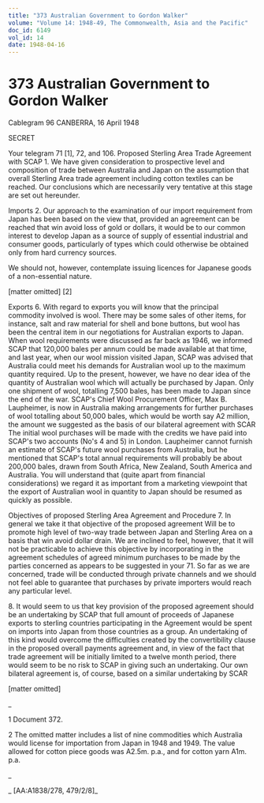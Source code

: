 ```yaml
---
title: "373 Australian Government to Gordon Walker"
volume: "Volume 14: 1948-49, The Commonwealth, Asia and the Pacific"
doc_id: 6149
vol_id: 14
date: 1948-04-16
---
```


# 373 Australian Government to Gordon Walker

Cablegram 96 CANBERRA, 16 April 1948

SECRET

Your telegram 71 [1], 72, and 106. Proposed Sterling Area Trade Agreement with SCAP 1. We have given consideration to prospective level and composition of trade between Australia and Japan on the assumption that overall Sterling Area trade agreement including cotton textiles can be reached. Our conclusions which are necessarily very tentative at this stage are set out hereunder.

Imports 2. Our approach to the examination of our import requirement from Japan has been based on the view that, provided an agreement can be reached that win avoid loss of gold or dollars, it would be to our common interest to develop Japan as a source of supply of essential industrial and consumer goods, particularly of types which could otherwise be obtained only from hard currency sources.

We should not, however, contemplate issuing licences for Japanese goods of a non-essential nature.

[matter omitted] [2]

Exports 6. With regard to exports you will know that the principal commodity involved is wool. There may be some sales of other items, for instance, salt and raw material for shell and bone buttons, but wool has been the central item in our negotiations for Australian exports to Japan. When wool requirements were discussed as far back as 1946, we informed SCAP that 120,000 bales per annum could be made available at that time, and last year, when our wool mission visited Japan, SCAP was advised that Australia could meet his demands for Australian wool up to the maximum quantity required. Up to the present, however, we have no dear idea of the quantity of Australian wool which will actually be purchased by Japan. Only one shipment of wool, totalling 7,500 bales, has been made to Japan since the end of the war. SCAP's Chief Wool Procurement Officer, Max B. Laupheimer, is now in Australia making arrangements for further purchases of wool totalling about 50,000 bales, which would be worth say A2 million, the amount we suggested as the basis of our bilateral agreement with SCAR The initial wool purchases will be made with the credits we have paid into SCAP's two accounts (No's 4 and 5) in London. Laupheimer cannot furnish an estimate of SCAP's future wool purchases from Australia, but he mentioned that SCAP's total annual requirements will probably be about 200,000 bales, drawn from South Africa, New Zealand, South America and Australia. You will understand that (quite apart from financial considerations) we regard it as important from a marketing viewpoint that the export of Australian wool in quantity to Japan should be resumed as quickly as possible.

Objectives of proposed Sterling Area Agreement and Procedure 7. In general we take it that objective of the proposed agreement Will be to promote high level of two-way trade between Japan and Sterling Area on a basis that win avoid dollar drain. We are inclined to feel, however, that it will not be practicable to achieve this objective by incorporating in the agreement schedules of agreed minimum purchases to be made by the parties concerned as appears to be suggested in your 71. So far as we are concerned, trade will be conducted through private channels and we should not feel able to guarantee that purchases by private importers would reach any particular level.

8\. It would seem to us that key provision of the proposed agreement should be an undertaking by SCAP that full amount of proceeds of Japanese exports to sterling countries participating in the Agreement would be spent on imports into Japan from those countries as a group. An undertaking of this kind would overcome the difficulties created by the convertibility clause in the proposed overall payments agreement and, in view of the fact that trade agreement will be initially limited to a twelve month period, there would seem to be no risk to SCAP in giving such an undertaking. Our own bilateral agreement is, of course, based on a similar undertaking by SCAR

[matter omitted]

_

1 Document 372.

2 The omitted matter includes a list of nine commodities which Australia would license for importation from Japan in 1948 and 1949. The value allowed for cotton piece goods was A2.5m. p.a., and for cotton yarn A1m. p.a.

_

_ [AA:A1838/278, 479/2/8]_
